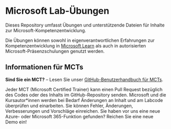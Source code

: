 # Microsoft Lab-Übungen
<!-- Change the title above as appropriate -->

Dieses Repository umfasst Übungen und unterstützende Dateien für Inhalte zur Microsoft-Kompetenzentwicklung.

Die Übungen können sowohl in eigenverantwortlichen Erfahrungen zur Kompetenzentwicklung in [Microsoft Learn](https://learn.microsoft.com) als auch in autorisierten Microsoft-Präsenzschulungen genutzt werden.
<!-- Update thr paragraph above with a link to a specific Learning Path or course as appropriate -->

## Informationen für MCTs
<!-- You can remove this section if the exercises will not be used to support Microsoft Official Curriculum ILT -->

**Sind Sie ein MCT?** – Lesen Sie unser [GitHub-Benutzerhandbuch für MCTs](https://microsoftlearning.github.io/MCT-User-Guide/).

Jeder MCT (Microsoft Certified Trainer) kann einen Pull Request bezüglich des Codes oder des Inhalts im GitHub-Repository senden. Microsoft und die Kursautor*innen werden bei Bedarf Änderungen an Inhalt und am Labcode überprüfen und einarbeiten. Sie können Fehler, Änderungen, Verbesserungen und Vorschläge einreichen. Sie haben vor uns eine neue Azure- oder Microsoft 365-Funktion gefunden? Reichen Sie eine neue Demo ein!

